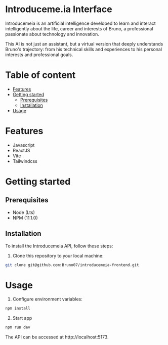 # Introduceme.ia Interface
Introducemeia is an artificial intelligence developed to learn and interact intelligently about the life, career and interests of Bruno, a professional passionate about technology and innovation.

This AI is not just an assistant, but a virtual version that deeply understands Bruno's trajectory: from his technical skills and experiences to his personal interests and professional goals.


# Table of content
* [Features](#features)
* [Getting started](#getting-started)
    * [Prerequisites](#prerequisites)
    * [Installation](#installation)
* [Usage](#usage)

# Features
* Javascript
* ReactJS
* Vite
* Tailwindcss

# Getting started

## Prerequisites
* Node (Lts)
* NPM (11.1.0)

## Installation
To install the Introducemeia API, follow these steps:

1. Clone this repository to your local machine:
```bash
git clone git@github.com:Bruno07/introducemeia-frontend.git
```
# Usage

1. Configure environment variables:

```bash
npm install
```

2. Start app 
```bash
npm run dev
```

The API can be accessed at http://localhost:5173.